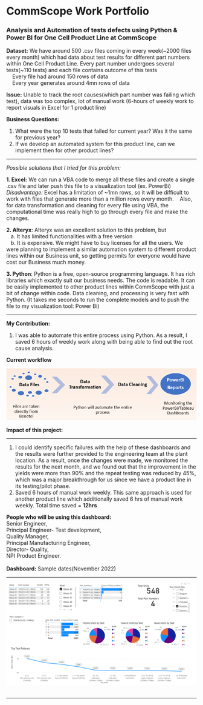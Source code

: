 # CommScope Work Portfolio
### Analysis and Automation of tests defects using Python & Power BI for One Cell Product Line at CommScope

**Dataset:** We have around 500 .csv files coming in every week(~2000 files every month) which had data about test results for different part numbers within One Cell Product Line. Every part number undergoes several tests(~110 tests) and each file contains outcome of this tests <br>
&nbsp;&nbsp;&nbsp; Every file had around 150 rows of data <br>
&nbsp;&nbsp;&nbsp; Every year generates around 4mn rows of data
          
**Issue:** Unable to track the root causes(which part number was failing which test), data was too complex, lot of manual work (6-hours of weekly work to report visuals in Excel for 1 product line) <br>

**Business Questions:** <br>
1. What were the top 10 tests that failed for current year? Was it the same for previous year? <br>
2. If we develop an automated system for this product line, can we implement then for other product lines? <br>
 
 -----
 
_Possible solutions that I tried for this problem:_


**1. Excel:** We can run a VBA code to merge all these files and create a single .csv file and later push this file to a visualization tool (ex. PowerBi)
&nbsp;&nbsp; _Disadvantage:_ Excel has a limitation of ~1mn rows, so it will be difficult to work with files that generate more than a million rows every month.
&nbsp;&nbsp; Also, for data transformation and cleaning for every file using VBA, the computational time was really high to go through every file and make the changes. 
 
**2. Alteryx**: Alteryx was an excellent solution to this problem, but <br>
&nbsp;&nbsp; a. It has limited functionalities with a free version  <br>
&nbsp;&nbsp; b. It is expensive. We might have to buy licenses for all the users. We were planning to implement a similar automation system to different product lines within our Business unit, so getting permits for everyone would have cost our Business much money.

**3. Python**: Python is a free, open-source programming language. It has rich libraries which exactly suit our business needs. The code is readable. It can be easily implemented to other product lines within CommScope with just a bit of change within code. Data cleaning, and processing is very fast with Python. (It takes me seconds to run the complete models and to push the file to my visualization tool: Power Bi)

-----

**My Contribution:**

1. I was able to automate this entire process using Python.  As a result, I saved 6 hours of weekly work along with being able to find out the root cause analysis.


**Current workflow**

<img src="commscope_work_portfolio/process.png">

<br>

**Impact of this project:**

----

1. I could identify specific failures with the help of these dashboards and the results were further provided to the engineering team at the plant location. As a result, once the changes were made, we monitored the results for the next month, and we found out that the improvement in the yields were more than 90% and the repeat testing was reduced by 45%, which was a major breakthrough for us since we have a product line in its testing/pilot phase. <br>
2. Saved 6 hours of manual work weekly. This same approach is used for another product line which additionally saved 6 hrs of manual work weekly. Total time saved = **12hrs**
                    
**People who will be using this dashboard:** <br>
 Senior Engineer,<br>
 Principal Engineer- Test development,<br>
 Quality Manager,<br>
 Principal Manufacturing Engineer,<br>
 Director- Quality,<br>
 NPI Product Engineer.<br>
<br>
**Dashboard:** Sample dates(November 2022) 

-----

<img src="commscope_work_portfolio/AUTOMATION.png" WIDTH="1000">

<br>
<br>

-----

